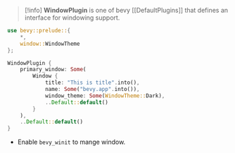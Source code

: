 > [!info] **WindowPlugin** is one of bevy [[DefaultPlugins]] that defines an interface for windowing support.

```rust
use bevy::prelude::{
	*,
	window::WindowTheme
};

WindowPlugin {
	primary_window: Some(
		Window {
			title: "This is title".into(),
			name: Some("bevy.app".into()),
			window_theme: Some(WindowTheme::Dark),
			..Default::default()
		}
	),
	..Default::default()
}
```

- Enable `bevy_winit` to mange window.
